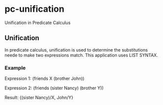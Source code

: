 # pc-unification
Unification in Predicate Calculus


## Unification

In predicate calculus, unification is used to determine the substitutions neede to make two expressions match.
This application uses LIST SYNTAX.


### Example

Expression 1:
(friends X (brother John))
 
 Expression 2: 
 (friends (sister Nancy) (brother Y))
 
 Result: {(sister Nancy)/X, John/Y}
 
 
 
 
 